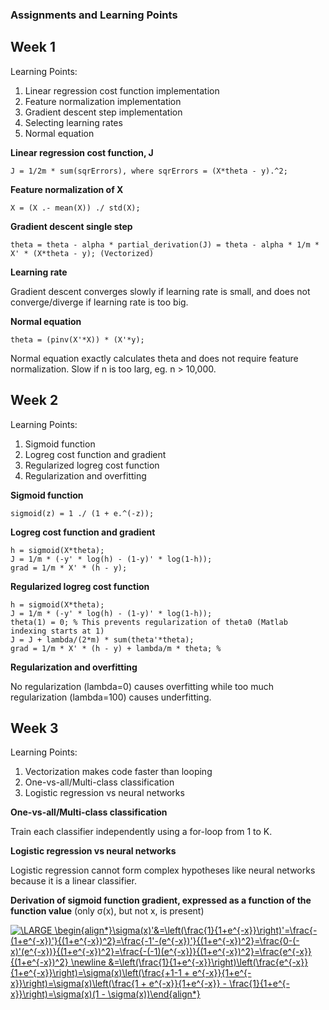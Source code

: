 ### Assignments and Learning Points

## Week 1

Learning Points:
1. Linear regression cost function implementation
2. Feature normalization implementation
3. Gradient descent step implementation
4. Selecting learning rates
5. Normal equation

**Linear regression cost function, J**

`J = 1/2m * sum(sqrErrors), where sqrErrors = (X*theta - y).^2;`

**Feature normalization of X**

`X = (X .- mean(X)) ./ std(X);`

**Gradient descent single step**

`theta = theta - alpha * partial_derivation(J) = theta - alpha * 1/m * X' * (X*theta - y); (Vectorized)`

**Learning rate**

Gradient descent converges slowly if learning rate is small, and does not converge/diverge if learning rate is too big.

**Normal equation**

`theta = (pinv(X'*X)) * (X'*y);`

Normal equation exactly calculates theta and does not require feature normalization. Slow if n is too larg, eg. n > 10,000.


## Week 2

Learning Points:
1. Sigmoid function
2. Logreg cost function and gradient
3. Regularized logreg cost function
4. Regularization and overfitting

**Sigmoid function**

`sigmoid(z) = 1 ./ (1 + e.^(-z));`

**Logreg cost function and gradient**
```
h = sigmoid(X*theta);
J = 1/m * (-y' * log(h) - (1-y)' * log(1-h));
grad = 1/m * X' * (h - y);
```
**Regularized logreg cost function**
```
h = sigmoid(X*theta);
J = 1/m * (-y' * log(h) - (1-y)' * log(1-h));
theta(1) = 0; % This prevents regularization of theta0 (Matlab indexing starts at 1)
J = J + lambda/(2*m) * sum(theta'*theta);
grad = 1/m * X' * (h - y) + lambda/m * theta; %
```
**Regularization and overfitting**

No regularization (lambda=0) causes overfitting while too much regularization (lambda=100) causes underfitting.


## Week 3

Learning Points:
1. Vectorization makes code faster than looping
2. One-vs-all/Multi-class classification
3. Logistic regression vs neural networks

**One-vs-all/Multi-class classification**

Train each classifier independently using a for-loop from 1 to K.

**Logistic regression vs neural networks**

Logistic regression cannot form complex hypotheses like neural networks because it is a linear classifier.




**Derivation of sigmoid function gradient, expressed as a function of the function value** (only σ(x), but not x, is present)

<a href="https://www.codecogs.com/eqnedit.php?latex=\LARGE&space;\begin{align*}\sigma(x)'&=\left(\frac{1}{1&plus;e^{-x}}\right)'=\frac{-(1&plus;e^{-x})'}{(1&plus;e^{-x})^2}=\frac{-1'-(e^{-x})'}{(1&plus;e^{-x})^2}=\frac{0-(-x)'(e^{-x})}{(1&plus;e^{-x})^2}=\frac{-(-1)(e^{-x})}{(1&plus;e^{-x})^2}=\frac{e^{-x}}{(1&plus;e^{-x})^2}&space;\newline&space;&=\left(\frac{1}{1&plus;e^{-x}}\right)\left(\frac{e^{-x}}{1&plus;e^{-x}}\right)=\sigma(x)\left(\frac{&plus;1-1&space;&plus;&space;e^{-x}}{1&plus;e^{-x}}\right)=\sigma(x)\left(\frac{1&space;&plus;&space;e^{-x}}{1&plus;e^{-x}}&space;-&space;\frac{1}{1&plus;e^{-x}}\right)=\sigma(x)(1&space;-&space;\sigma(x))\end{align*}" target="_blank"><img src="https://latex.codecogs.com/gif.latex?\LARGE&space;\begin{align*}\sigma(x)'&=\left(\frac{1}{1&plus;e^{-x}}\right)'=\frac{-(1&plus;e^{-x})'}{(1&plus;e^{-x})^2}=\frac{-1'-(e^{-x})'}{(1&plus;e^{-x})^2}=\frac{0-(-x)'(e^{-x})}{(1&plus;e^{-x})^2}=\frac{-(-1)(e^{-x})}{(1&plus;e^{-x})^2}=\frac{e^{-x}}{(1&plus;e^{-x})^2}&space;\newline&space;&=\left(\frac{1}{1&plus;e^{-x}}\right)\left(\frac{e^{-x}}{1&plus;e^{-x}}\right)=\sigma(x)\left(\frac{&plus;1-1&space;&plus;&space;e^{-x}}{1&plus;e^{-x}}\right)=\sigma(x)\left(\frac{1&space;&plus;&space;e^{-x}}{1&plus;e^{-x}}&space;-&space;\frac{1}{1&plus;e^{-x}}\right)=\sigma(x)(1&space;-&space;\sigma(x))\end{align*}" title="\LARGE \begin{align*}\sigma(x)'&=\left(\frac{1}{1+e^{-x}}\right)'=\frac{-(1+e^{-x})'}{(1+e^{-x})^2}=\frac{-1'-(e^{-x})'}{(1+e^{-x})^2}=\frac{0-(-x)'(e^{-x})}{(1+e^{-x})^2}=\frac{-(-1)(e^{-x})}{(1+e^{-x})^2}=\frac{e^{-x}}{(1+e^{-x})^2} \newline &=\left(\frac{1}{1+e^{-x}}\right)\left(\frac{e^{-x}}{1+e^{-x}}\right)=\sigma(x)\left(\frac{+1-1 + e^{-x}}{1+e^{-x}}\right)=\sigma(x)\left(\frac{1 + e^{-x}}{1+e^{-x}} - \frac{1}{1+e^{-x}}\right)=\sigma(x)(1 - \sigma(x))\end{align*}" /></a>
